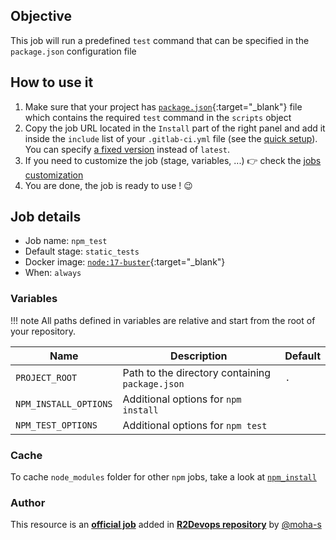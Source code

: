 ## Objective

This job will run a predefined `test` command that can be specified in the `package.json` configuration file


## How to use it

1. Make sure that your project has 
   [`package.json`](https://docs.npmjs.com/cli/v6/configuring-npm/package-json){:target="_blank"}
   file which contains the required `test` command in the `scripts` object
1. Copy the job URL located in the `Install` part of the right panel and add it inside the `include` list of your `.gitlab-ci.yml` file (see the [quick setup](/use-the-hub/#quick-setup)). You can specify [a fixed version](#changelog) instead of `latest`.
3. If you need to customize the job (stage, variables, ...) 👉 check the [jobs
   customization](/use-the-hub/#jobs-customization)
4. You are done, the job is ready to use ! 😉


## Job details

* Job name: `npm_test`
* Default stage: `static_tests`
* Docker image: [`node:17-buster`](https://hub.docker.com/_/node){:target="_blank"}
* When: `always`


### Variables

!!! note
    All paths defined in variables are relative and start from the root of your
    repository.

| Name | Description | Default |
| ---- | ----------- | ------- |
| `PROJECT_ROOT` | Path to the directory containing `package.json`  | `.` |
| `NPM_INSTALL_OPTIONS` | Additional options for `npm install` | ` ` |
| `NPM_TEST_OPTIONS` | Additional options for `npm test` | ` ` |


### Cache

To cache `node_modules` folder for other `npm` jobs, take a look at [`npm_install`](/jobs/others/npm_install/#cache)


### Author
This resource is an **[official job](https://docs.r2devops.io/faq-labels/)** added in [**R2Devops repository**](https://gitlab.com/r2devops/hub) by [@moha-s](https://gitlab.com/moha-s)